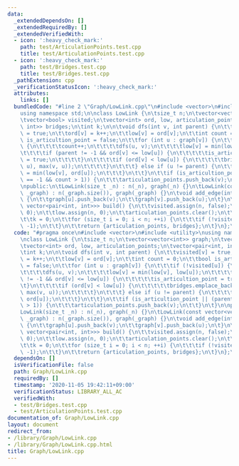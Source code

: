 ```yaml
---
data:
  _extendedDependsOn: []
  _extendedRequiredBy: []
  _extendedVerifiedWith:
  - icon: ':heavy_check_mark:'
    path: test/ArticulationPoints.test.cpp
    title: test/ArticulationPoints.test.cpp
  - icon: ':heavy_check_mark:'
    path: test/Bridges.test.cpp
    title: test/Bridges.test.cpp
  _pathExtension: cpp
  _verificationStatusIcon: ':heavy_check_mark:'
  attributes:
    links: []
  bundledCode: "#line 2 \"Graph/LowLink.cpp\"\n#include <vector>\n#include <utility>\n\
    using namespace std;\n\nclass LowLink {\n\tsize_t n;\n\tvector<vector<int>> graph;\n\
    \tvector<bool> visited;\n\tvector<int> ord, low, articulation_points;\n\tvector<pair<int,\
    \ int>> bridges;\n\tint k;\n\n\tvoid dfs(int v, int parent) {\n\t\tvisited[v]\
    \ = true;\n\t\tord[v] = k++;\n\t\tlow[v] = ord[v];\n\t\tint count = 0;\n\t\tbool\
    \ is_articultion_point = false;\n\t\tfor (int u : graph[v]) {\n\t\t\tif (!visited[u])\
    \ {\n\t\t\t\tcount++;\n\t\t\t\tdfs(u, v);\n\t\t\t\tlow[v] = min(low[v], low[u]);\n\
    \t\t\t\tif (parent != -1 && ord[v] <= low[u]) {\n\t\t\t\t\tis_articultion_point\
    \ = true;\n\t\t\t\t}\n\t\t\t\tif (ord[v] < low[u]) {\n\t\t\t\t\tbridges.emplace_back(min(v,\
    \ u), max(v, u));\n\t\t\t\t}\n\t\t\t} else if (u != parent) {\n\t\t\t\tlow[v]\
    \ = min(low[v], ord[u]);\n\t\t\t}\n\t\t}\n\t\tif (is_articultion_point || (parent\
    \ == -1 && count > 1)) {\n\t\t\tarticulation_points.push_back(v);\n\t\t}\n\t}\n\
    \npublic:\n\tLowLink(size_t _n) : n(_n), graph(_n) {}\n\tLowLink(const vector<vector<int>>&\
    \ _graph) : n(_graph.size()), graph(_graph) {}\n\tvoid add_edge(int u, int v)\
    \ {\n\t\tgraph[u].push_back(v);\n\t\tgraph[v].push_back(u);\n\t}\n\tpair<vector<int>,\
    \ vector<pair<int, int>>> build() {\n\t\tvisited.assign(n, false);\n\t\tord.assign(n,\
    \ 0);\n\t\tlow.assign(n, 0);\n\t\tarticulation_points.clear();\n\t\tbridges.clear();\n\
    \t\tk = 0;\n\t\tfor (size_t i = 0; i < n; ++i) {\n\t\t\tif (!visited[i]) dfs(i,\
    \ -1);\n\t\t}\n\t\treturn {articulation_points, bridges};\n\t}\n};\n"
  code: "#pragma once\n#include <vector>\n#include <utility>\nusing namespace std;\n\
    \nclass LowLink {\n\tsize_t n;\n\tvector<vector<int>> graph;\n\tvector<bool> visited;\n\
    \tvector<int> ord, low, articulation_points;\n\tvector<pair<int, int>> bridges;\n\
    \tint k;\n\n\tvoid dfs(int v, int parent) {\n\t\tvisited[v] = true;\n\t\tord[v]\
    \ = k++;\n\t\tlow[v] = ord[v];\n\t\tint count = 0;\n\t\tbool is_articultion_point\
    \ = false;\n\t\tfor (int u : graph[v]) {\n\t\t\tif (!visited[u]) {\n\t\t\t\tcount++;\n\
    \t\t\t\tdfs(u, v);\n\t\t\t\tlow[v] = min(low[v], low[u]);\n\t\t\t\tif (parent\
    \ != -1 && ord[v] <= low[u]) {\n\t\t\t\t\tis_articultion_point = true;\n\t\t\t\
    \t}\n\t\t\t\tif (ord[v] < low[u]) {\n\t\t\t\t\tbridges.emplace_back(min(v, u),\
    \ max(v, u));\n\t\t\t\t}\n\t\t\t} else if (u != parent) {\n\t\t\t\tlow[v] = min(low[v],\
    \ ord[u]);\n\t\t\t}\n\t\t}\n\t\tif (is_articultion_point || (parent == -1 && count\
    \ > 1)) {\n\t\t\tarticulation_points.push_back(v);\n\t\t}\n\t}\n\npublic:\n\t\
    LowLink(size_t _n) : n(_n), graph(_n) {}\n\tLowLink(const vector<vector<int>>&\
    \ _graph) : n(_graph.size()), graph(_graph) {}\n\tvoid add_edge(int u, int v)\
    \ {\n\t\tgraph[u].push_back(v);\n\t\tgraph[v].push_back(u);\n\t}\n\tpair<vector<int>,\
    \ vector<pair<int, int>>> build() {\n\t\tvisited.assign(n, false);\n\t\tord.assign(n,\
    \ 0);\n\t\tlow.assign(n, 0);\n\t\tarticulation_points.clear();\n\t\tbridges.clear();\n\
    \t\tk = 0;\n\t\tfor (size_t i = 0; i < n; ++i) {\n\t\t\tif (!visited[i]) dfs(i,\
    \ -1);\n\t\t}\n\t\treturn {articulation_points, bridges};\n\t}\n};\n"
  dependsOn: []
  isVerificationFile: false
  path: Graph/LowLink.cpp
  requiredBy: []
  timestamp: '2020-11-05 19:42:11+09:00'
  verificationStatus: LIBRARY_ALL_AC
  verifiedWith:
  - test/Bridges.test.cpp
  - test/ArticulationPoints.test.cpp
documentation_of: Graph/LowLink.cpp
layout: document
redirect_from:
- /library/Graph/LowLink.cpp
- /library/Graph/LowLink.cpp.html
title: Graph/LowLink.cpp
---
```

